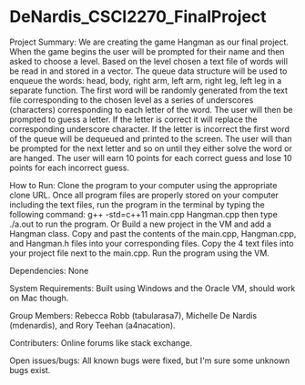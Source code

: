 # DeNardis_CSCI2270_FinalProject

Project Summary:
We are creating the game Hangman as our final project.  When the game begins the user will be prompted for their name and then asked to choose a level. Based on the level chosen a text file of words will be read in and stored in a vector. The queue data structure will be used to enqueue the words: head, body, right arm, left arm, right leg, left leg in a separate function. 
The first word will be randomly generated from the text file corresponding to the chosen level as a series of underscores (characters) corresponding to each letter of the word.  The user will then be prompted to guess a letter. If the letter is correct it will replace the corresponding underscore character. If the letter is incorrect the first
word of the queue will be dequeued and printed to the screen.  The user will than be prompted for the next letter
and so on until they either solve the word or are hanged.
The user will earn 10 points for each correct guess and lose 10 points for each incorrect guess.

How to Run:
Clone the program to your computer using the appropriate clone URL. Once all program files are properly stored on your computer including the text files, run the program in the terminal by typing the following command: 
g++ -std=c++11 main.cpp Hangman.cpp   then type   ./a.out  to run the program.
Or
Build a new project in the VM and add a Hangman class.  Copy and past the contents of the main.cpp, Hangman.cpp, and Hangman.h files into your corresponding files.  Copy the 4 text files into your project file next to the main.cpp.  Run the program using the VM.

Dependencies:
None

System Requirements:
Built using Windows and the Oracle VM, should work on Mac though.

Group Members:
Rebecca Robb (tabularasa7), Michelle De Nardis (mdenardis), and Rory Teehan (a4nacation).

Contributers:
Online forums like stack exchange.

Open issues/bugs:
All known bugs were fixed, but I'm sure some unknown bugs exist.



